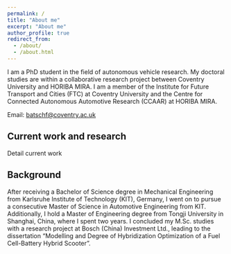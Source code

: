 ```yaml
---
permalink: /
title: "About me"
excerpt: "About me"
author_profile: true
redirect_from: 
  - /about/
  - /about.html
---
```


I am a PhD student in the field of autonomous vehicle research. My doctoral studies are within a collaborative research project between Coventry University and HORIBA MIRA. I am a member of the Institute for Future Transport and Cities (FTC) at Coventry University and the Centre for Connected Autonomous Automotive Research (CCAAR) at HORIBA MIRA.

Email: batschf@coventry.ac.uk

Current work and research
------
Detail current work

Background
------
After receiving a Bachelor of Science degree in Mechanical Engineering from Karlsruhe Institute of Technology (KIT), Germany, I went on to pursue a consecutive Master of Science in Automotive Engineering from KIT. Additionally, I hold a Master of Engineering degree from Tongji University in Shanghai, China, where I spent two years. I concluded my M.Sc. studies with a research project at Bosch (China) Investment Ltd., leading to the dissertation “Modelling and Degree of Hybridization Optimization of a Fuel Cell-Battery Hybrid Scooter”.

